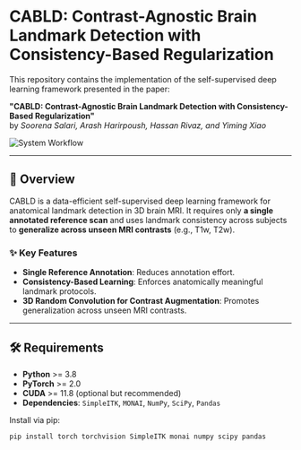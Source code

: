# CABLD: Contrast-Agnostic Brain Landmark Detection with Consistency-Based Regularization

This repository contains the implementation of the self-supervised deep learning framework presented in the paper:

**"CABLD: Contrast-Agnostic Brain Landmark Detection with Consistency-Based Regularization"**  
by *Soorena Salari, Arash Harirpoush, Hassan Rivaz, and Yiming Xiao*

![System Workflow](https://github.com/HealthX-Lab/CABLD/Images/Workflow.png)

---

## 🧠 Overview

CABLD is a data-efficient self-supervised deep learning framework for anatomical landmark detection in 3D brain MRI. It requires only **a single annotated reference scan** and uses landmark consistency across subjects to **generalize across unseen MRI contrasts** (e.g., T1w, T2w).

### ✨ Key Features

- **Single Reference Annotation**: Reduces annotation effort.
- **Consistency-Based Learning**: Enforces anatomically meaningful landmark protocols.
- **3D Random Convolution for Contrast Augmentation**: Promotes generalization across unseen MRI contrasts.

---

## 🛠 Requirements

- **Python** >= 3.8  
- **PyTorch** >= 2.0  
- **CUDA** >= 11.8 (optional but recommended)  
- **Dependencies**: `SimpleITK`, `MONAI`, `NumPy`, `SciPy`, `Pandas`

Install via pip:

```bash
pip install torch torchvision SimpleITK monai numpy scipy pandas
